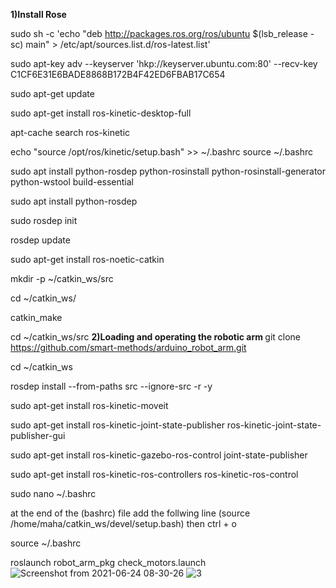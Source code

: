 <b>1)Install Rose</b> 

sudo sh -c 'echo "deb http://packages.ros.org/ros/ubuntu $(lsb_release -sc) main" > /etc/apt/sources.list.d/ros-latest.list'

sudo apt-key adv --keyserver 'hkp://keyserver.ubuntu.com:80' --recv-key C1CF6E31E6BADE8868B172B4F42ED6FBAB17C654

sudo apt-get update

sudo apt-get install ros-kinetic-desktop-full

apt-cache search ros-kinetic

echo "source /opt/ros/kinetic/setup.bash" >> ~/.bashrc
source ~/.bashrc

sudo apt install python-rosdep python-rosinstall python-rosinstall-generator python-wstool build-essential

sudo apt install python-rosdep

sudo rosdep init

rosdep update

sudo apt-get install ros-noetic-catkin

mkdir -p ~/catkin_ws/src

cd ~/catkin_ws/

catkin_make

cd ~/catkin_ws/src
<b>2)Loading and operating the robotic arm </b>
git clone https://github.com/smart-methods/arduino_robot_arm.git 

cd ~/catkin_ws

rosdep install --from-paths src --ignore-src -r -y

sudo apt-get install ros-kinetic-moveit

sudo apt-get install ros-kinetic-joint-state-publisher ros-kinetic-joint-state-publisher-gui

sudo apt-get install ros-kinetic-gazebo-ros-control joint-state-publisher

sudo apt-get install ros-kinetic-ros-controllers ros-kinetic-ros-control

sudo nano ~/.bashrc

at the end of the (bashrc) file add the follwing line
(source /home/maha/catkin_ws/devel/setup.bash)
then 
ctrl + o

source ~/.bashrc

roslaunch robot_arm_pkg check_motors.launch
![Screenshot from 2021-06-24 08-30-26](https://user-images.githubusercontent.com/85821857/123208460-cdb98500-d4c7-11eb-9ab2-3f38bbdf31a9.png)
![3](https://user-images.githubusercontent.com/85821857/123208476-d3af6600-d4c7-11eb-87aa-171ede4929f3.png)
